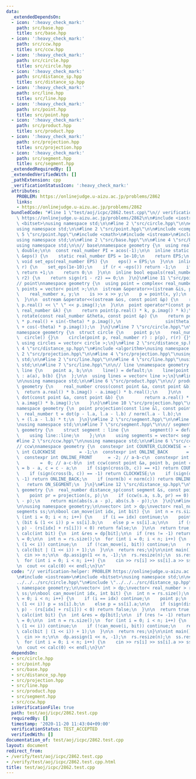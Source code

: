 ```yaml
---
data:
  _extendedDependsOn:
  - icon: ':heavy_check_mark:'
    path: src/base.hpp
    title: src/base.hpp
  - icon: ':heavy_check_mark:'
    path: src/ccw.hpp
    title: src/ccw.hpp
  - icon: ':heavy_check_mark:'
    path: src/circle.hpp
    title: src/circle.hpp
  - icon: ':heavy_check_mark:'
    path: src/distance_sp.hpp
    title: src/distance_sp.hpp
  - icon: ':heavy_check_mark:'
    path: src/line.hpp
    title: src/line.hpp
  - icon: ':heavy_check_mark:'
    path: src/point.hpp
    title: src/point.hpp
  - icon: ':heavy_check_mark:'
    path: src/product.hpp
    title: src/product.hpp
  - icon: ':heavy_check_mark:'
    path: src/projection.hpp
    title: src/projection.hpp
  - icon: ':heavy_check_mark:'
    path: src/segment.hpp
    title: src/segment.hpp
  _extendedRequiredBy: []
  _extendedVerifiedWith: []
  _pathExtension: cpp
  _verificationStatusIcon: ':heavy_check_mark:'
  attributes:
    PROBLEM: https://onlinejudge.u-aizu.ac.jp/problems/2862
    links:
    - https://onlinejudge.u-aizu.ac.jp/problems/2862
  bundledCode: "#line 1 \"test/aoj/icpc/2862.test.cpp\"\n// verification-helper: PROBLEM\
    \ https://onlinejudge.u-aizu.ac.jp/problems/2862\n\n#include <iostream>\n#include\
    \ <bitset>\nusing namespace std;\n\n#line 2 \"src/circle.hpp\"\n\n#include <vector>\n\
    using namespace std;\n\n#line 2 \"src/point.hpp\"\n\n#include <complex>\n#line\
    \ 5 \"src/point.hpp\"\n#include <cmath>\n#include <istream>\n#include <ostream>\n\
    using namespace std;\n\n#line 2 \"src/base.hpp\"\n\n#line 4 \"src/base.hpp\"\n\
    using namespace std;\n\n// base\nnamespace geometry {\n  using real_number = long\
    \ double;\n\n  const real_number PI = acos(-1);\n\n  inline static real_number\
    \ &eps() {\n    static real_number EPS = 1e-10;\n    return EPS;\n  }\n\n  static\
    \ void set_eps(real_number EPS) {\n    eps() = EPS;\n  }\n\n  inline int sign(real_number\
    \ r) {\n    set_eps(1e-10);\n    if (r < -eps()) return -1;\n    if (r > +eps())\
    \ return +1;\n    return 0;\n  }\n\n  inline bool equals(real_number r1, real_number\
    \ r2) {\n    return sign(r1 - r2) == 0;\n  }\n}\n#line 11 \"src/point.hpp\"\n\n\
    // point\nnamespace geometry {\n  using point = complex< real_number >;\n  using\
    \ points = vector< point >;\n\n  istream &operator>>(istream &is, point &p) {\n\
    \    real_number x, y;\n    is >> x >> y;\n    p = point(x, y);\n    return is;\n\
    \  }\n\n  ostream &operator<<(ostream &os, const point &p) {\n    return os <<\
    \ p.real() << \" \" << p.imag();\n  }\n\n  point operator*(const point &p, const\
    \ real_number &k) {\n    return point(p.real() * k, p.imag() * k);\n  }\n\n  point\
    \ rotate(const real_number &theta, const point &p) {\n    return point(cos(theta)\
    \ * p.real() + sin(-theta) * p.imag(),\n                 sin(theta) * p.real()\
    \ + cos(-theta) * p.imag());\n  }\n}\n#line 7 \"src/circle.hpp\"\n\n// circle\n\
    namespace geometry {\n  struct circle {\n    point p;\n    real_number r;\n  \
    \  circle() {}\n    circle(point p, real_number r) : p(p), r(r) {}\n  };\n\n \
    \ using circles = vector< circle >;\n}\n#line 2 \"src/distance_sp.hpp\"\n\n#line\
    \ 4 \"src/distance_sp.hpp\"\n#include <algorithm>\nusing namespace std;\n\n#line\
    \ 2 \"src/projection.hpp\"\n\n#line 4 \"src/projection.hpp\"\nusing namespace\
    \ std;\n\n#line 2 \"src/line.hpp\"\n\n#line 4 \"src/line.hpp\"\nusing namespace\
    \ std;\n\n#line 7 \"src/line.hpp\"\n\n// line \nnamespace geometry {\n  struct\
    \ line {\n    point a, b;\n\n    line() = default;\n    line(point a, point b)\
    \ : a(a), b(b) {}\n  };\n\n  using lines = vector< line >;\n}\n#line 2 \"src/product.hpp\"\
    \n\nusing namespace std;\n\n#line 6 \"src/product.hpp\"\n\n// product\nnamespace\
    \ geometry {\n    real_number cross(const point &a, const point &b) {\n      \
    \  return a.real() * b.imag() - a.imag() * b.real();\n    }\n\n    real_number\
    \ dot(const point &a, const point &b) {\n        return a.real() * b.real() +\
    \ a.imag() * b.imag();\n    }\n}\n#line 10 \"src/projection.hpp\"\n\n// projection\n\
    namespace geometry {\n  point projection(const line &l, const point &p) {\n  \
    \  real_number t = dot(p - l.a, l.a - l.b) / norm(l.a - l.b);\n    return l.a\
    \ + (l.a - l.b) * t;\n  }\n}\n#line 2 \"src/segment.hpp\"\n\n#line 4 \"src/segment.hpp\"\
    \nusing namespace std;\n\n#line 7 \"src/segment.hpp\"\n\n// segment\nnamespace\
    \ geometry {\n    struct segment : line {\n        segment() = default;\n    \
    \    using line::line;\n    };\n\n    using segments = vector< segment >;\n}\n\
    #line 2 \"src/ccw.hpp\"\n\nusing namespace std;\n\n#line 6 \"src/ccw.hpp\"\n\n\
    // ccw\nnamespace geometry {\n  constexpr int COUNTER_CLOCKWISE = +1;\n  constexpr\
    \ int CLOCKWISE         = -1;\n  constexpr int ONLINE_BACK       = +2; // c-a-b\n\
    \  constexpr int ONLINE_FRONT      = -2; // a-b-c\n  constexpr int ON_SEGMENT\
    \        =  0; // a-c-b\n  int ccw(const point &a, point b, point c) {\n    b\
    \ = b - a, c = c - a;\n    if (sign(cross(b, c)) == +1) return COUNTER_CLOCKWISE;\n\
    \    if (sign(cross(b, c)) == -1) return CLOCKWISE;\n    if (sign(dot(b, c)) ==\
    \ -1) return ONLINE_BACK;\n    if (norm(b) < norm(c)) return ONLINE_FRONT;\n \
    \   return ON_SEGMENT;\n  }\n}\n#line 12 \"src/distance_sp.hpp\"\n\nnamespace\
    \ geometry {\n  real_number distance_sp(const segment &s, const point &p) {\n\
    \    point pr = projection(s, p);\n    if (ccw(s.a, s.b, pr) == 0) return abs(pr\
    \ - p);\n    return min(abs(s.a - p), abs(s.b - p));\n  }\n}\n#line 9 \"test/aoj/icpc/2862.test.cpp\"\
    \n\nusing namespace geometry;\n\nvector< int > dp;\nvector< real_number > rs;\n\
    segments ss;\n\nbool can_move(int idx, int bit) {\n  int n = rs.size();\n  for\
    \ (int i = 0; i < n; i++) {\n    if (i == idx) continue;\n    point p;\n    if\
    \ (bit & (1 << i)) p = ss[i].b;\n    else p = ss[i].a;\n\n    if (sign(distance_sp(ss[idx],\
    \ p) - (rs[idx] + rs[i])) < 0) return false;\n  }\n\n  return true;\n}\n\nint\
    \ calc(int bit) {\n  int &res = dp[bit];\n\n  if (res != -1) return res;\n  res\
    \ = 0;\n\n  int n = rs.size();\n  for (int i = 0; i < n; i++) {\n    if (bit &\
    \ (1 << i)) continue;\n    if (!can_move(i, bit)) continue;\n    res = max(res,\
    \ calc(bit | (1 << i)) + 1);\n  }\n\n  return res;\n}\n\nint main() {\n  int n;\n\
    \  cin >> n;\n\n  dp.assign(1 << n, -1);\n  rs.resize(n);\n  ss.resize(n);\n\n\
    \  for (int i = 0; i < n; i++) {\n    cin >> rs[i] >> ss[i].a >> ss[i].b;\n  }\n\
    \n  cout << calc(0) << endl;\n}\n"
  code: "// verification-helper: PROBLEM https://onlinejudge.u-aizu.ac.jp/problems/2862\n\
    \n#include <iostream>\n#include <bitset>\nusing namespace std;\n\n#include \"\
    ../../../src/circle.hpp\"\n#include \"../../../src/distance_sp.hpp\"\n\nusing\
    \ namespace geometry;\n\nvector< int > dp;\nvector< real_number > rs;\nsegments\
    \ ss;\n\nbool can_move(int idx, int bit) {\n  int n = rs.size();\n  for (int i\
    \ = 0; i < n; i++) {\n    if (i == idx) continue;\n    point p;\n    if (bit &\
    \ (1 << i)) p = ss[i].b;\n    else p = ss[i].a;\n\n    if (sign(distance_sp(ss[idx],\
    \ p) - (rs[idx] + rs[i])) < 0) return false;\n  }\n\n  return true;\n}\n\nint\
    \ calc(int bit) {\n  int &res = dp[bit];\n\n  if (res != -1) return res;\n  res\
    \ = 0;\n\n  int n = rs.size();\n  for (int i = 0; i < n; i++) {\n    if (bit &\
    \ (1 << i)) continue;\n    if (!can_move(i, bit)) continue;\n    res = max(res,\
    \ calc(bit | (1 << i)) + 1);\n  }\n\n  return res;\n}\n\nint main() {\n  int n;\n\
    \  cin >> n;\n\n  dp.assign(1 << n, -1);\n  rs.resize(n);\n  ss.resize(n);\n\n\
    \  for (int i = 0; i < n; i++) {\n    cin >> rs[i] >> ss[i].a >> ss[i].b;\n  }\n\
    \n  cout << calc(0) << endl;\n}\n"
  dependsOn:
  - src/circle.hpp
  - src/point.hpp
  - src/base.hpp
  - src/distance_sp.hpp
  - src/projection.hpp
  - src/line.hpp
  - src/product.hpp
  - src/segment.hpp
  - src/ccw.hpp
  isVerificationFile: true
  path: test/aoj/icpc/2862.test.cpp
  requiredBy: []
  timestamp: '2020-11-20 11:43:04+09:00'
  verificationStatus: TEST_ACCEPTED
  verifiedWith: []
documentation_of: test/aoj/icpc/2862.test.cpp
layout: document
redirect_from:
- /verify/test/aoj/icpc/2862.test.cpp
- /verify/test/aoj/icpc/2862.test.cpp.html
title: test/aoj/icpc/2862.test.cpp
---
```

